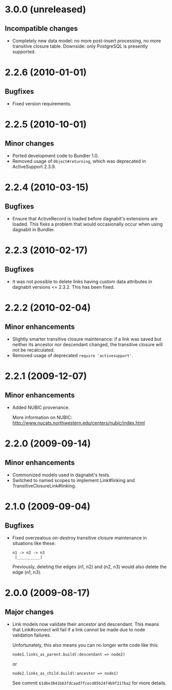 3.0.0 (unreleased)
==================

Incompatible changes
--------------------

* Completely new data model: no more post-insert processing, no more transitive
  closure table.  Downside: only PostgreSQL is presently supported.

2.2.6 (2010-01-01)
==================

Bugfixes
--------

* Fixed version requirements.

2.2.5 (2010-10-01)
==================

Minor changes
-------------

* Ported development code to Bundler 1.0.
* Removed usage of `Object#returning`, which was deprecated in ActiveSupport
  2.3.9.

2.2.4 (2010-03-15)
=================

Bugfixes
--------

* Ensure that ActiveRecord is loaded before dagnabit's extensions are loaded.
  This fixes a problem that would occasionally occur when using dagnabit in
  Bundler.

2.2.3 (2010-02-17)
==================

Bugfixes
--------

* It was not possible to delete links having custom data attributes in dagnabit
  versions <= 2.3.2.  This has been fixed.

2.2.2 (2010-02-04)
==================

Minor enhancements
------------------

* Slightly smarter transitive closure maintenance: if a link was saved but
  neither its ancestor nor descendant changed, the transitive closure will not
  be recalculated.
* Removed usage of deprecated `require 'activesupport'`.

2.2.1 (2009-12-07)
==================

Minor enhancements
------------------

* Added NUBIC provenance.

  More information on NUBIC:
  <http://www.nucats.northwestern.edu/centers/nubic/index.html>

2.2.0 (2009-09-14)
==================

Minor enhancements
------------------

* Commonized models used in dagnabit's tests.
* Switched to named scopes to implement Link#linking and TransitiveClosureLink#linking.

2.1.0 (2009-09-04)
==================

Bugfixes
--------

* Fixed overzealous on-destroy transitive closure maintenance in situations like these:

      n1 -> n2 -> n3
       |__________|

  Previously, deleting the edges (n1, n2) and (n2, n3) would also delete the
  edge (n1, n3).

2.0.0 (2009-08-17)
==================

Major changes
-------------

* Link models now validate their ancestor and descendant.  This means that
  Link#connect will fail if a link cannot be made due to node validation
  failures.

  Unfortunately, this also means you can no longer write code like this:

      node1.links_as_parent.build(:descendant => node2)

  or

      node2.links_as_child.build(:ancestor => node1)

  See commit `61d6e3841b63fdcaad7fcecd05b24f4b9f217ba2` for more details.
